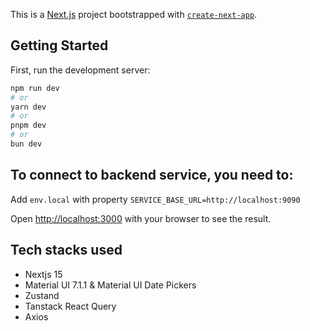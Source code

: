This is a [Next.js](https://nextjs.org) project bootstrapped with [`create-next-app`](https://nextjs.org/docs/app/api-reference/cli/create-next-app).

## Getting Started

First, run the development server:

```bash
npm run dev
# or
yarn dev
# or
pnpm dev
# or
bun dev
```

## To connect to backend service, you need to:

Add `env.local` with property `SERVICE_BASE_URL=http://localhost:9090`

Open [http://localhost:3000](http://localhost:3000) with your browser to see the result.

## Tech stacks used

- Nextjs 15
- Material UI 7.1.1 & Material UI Date Pickers
- Zustand
- Tanstack React Query
- Axios
